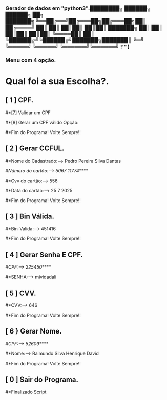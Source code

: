 
### Gerador de dados em "python3".████████╗ ██████╗  ██████╗ ██╗     ███████╗╚══██╔══╝██╔═══██╗██╔═══██╗██║     ██╔════╝   ██║   ██║   ██║██║   ██║██║     ███████╗   ██║   ██║   ██║██║   ██║██║     ╚════██║   ██║   ╚██████╔╝╚██████╔╝███████╗███████║   ╚═╝    ╚═════╝  ╚═════╝ ╚══════╝╚══════╝ !''')
### Menu com 4 opção.

# Qual foi a sua Escolha?.

## [ 1 ] CPF.  
#*[7] Validar um CPF

#*[8] Gerar um CPF válido
Opção:

#*Fim do Programa! Volte Sempre!!


## [ 2 ] Gerar CCFUL. 
#*Nome do Cadastrado:--> Pedro Pereira Silva Dantas

#*Número do cartão:--> 5067 11774*****

#*Cvv do cartão:--> 556

#*Data do cartão:--> 25 7 2025

#*Fim do Programa! Volte Sempre!!


## [ 3 ] Bin Válida.      

#*Bin-Valida:-->  451416

#*Fim do Programa! Volte Sempre!!

## [ 4 ] Gerar Senha E CPF. 

#*CPF:-->  225450*****

#*SENHA:-->  mividadali


## [ 5 ] CVV.             

#*CVV:-->  646

#*Fim do Programa! Volte Sempre!!

## [ 6 } Gerar Nome.     

#*CPF:--> 52609*****

#*Nome:--> Raimundo Silva Henrique David

#*Fim do Programa! Volte Sempre!!

## [ 0 ] Sair do Programa. 

#*Finalizado Script 
